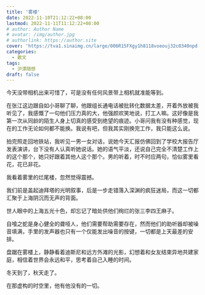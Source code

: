 ```yaml
---
title: '雾楼'
date: 2022-11-10T21:12:22+08:00
lastmod: 2022-11-11T11:12:22+08:00
# author: Author Name
# avatar: /img/author.jpg
# authorlink: https://author.site
cover: 'https://tva1.sinaimg.cn/large/006R15FXgy1h8118voeouj32c0340npd.jpg'
categories:
  - 散文
tags:
  - 沪漂随想
draft: false
---
```


今天没带相机出来可惜了，可是没有任何风景带上相机就准能等到。

<!--more-->

在张江这边跟自如小哥聊了聊，他跟组长通电话被批转化数据太差，开着外放被我听见了，我感慨了一句他们压力真的大，他强颜欢笑地说，打工人嘛。这好像是我第一次从同龄的陌生人身上切真的感受到绝望的痕迹。小哥问我有没有种感觉，现在的工作无论如何都不能换。我说有吧，但我其实刚换完工作，我只能这么说。

拍完照走回地铁站，我听见一男一女对话，说她今天汇报仿佛回到了学校大报告厅发表演讲，台下没有人认真听她说话。她的语气平淡，还说自己完全不清楚工作上的这个那个，她只好跟着其他人这个那个。男的听着，时不时应两句，恰似雾里看花，花已非花。

我看着雾里的烂尾楼，忽然觉得震撼。

我们前是盖起迪拜塔的光明叙事，后是一步走错落入深渊的疯狂迷局，而这一切都汇聚于上海阴沉而无声的背面。

世人眼中的上海五光十色，却忘记了暗处供他们绚烂的张三李四王麻子。

自喰之蛇是身心健全的聋哑人，他们需要帮助需要存在，然而他们的助听器却被噪音填满，手里的发声器也只有一个仅能发出噪音的按键，一切都是上天最差的安排。

盘踞在雾楼上，静静看着迪斯尼和远方外滩的光影，幻想着和女友结束异地共建家庭，相信着世界会永远和平，思考着自己入睡的时间。

冬天到了，秋天走了。

在那虚构的时空里，他有他没有的一切。
